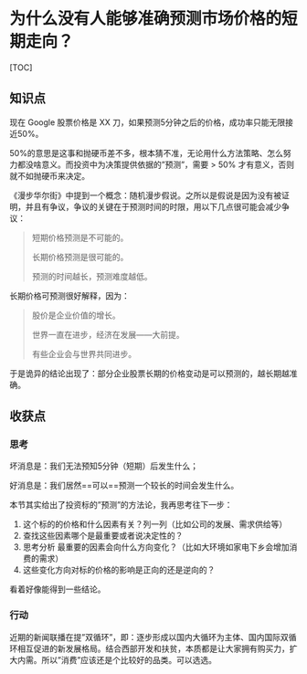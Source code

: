 # 为什么没有人能够准确预测市场价格的短期走向？

[TOC]

## 知识点

现在 Google 股票价格是 XX 刀，如果预测5分钟之后的价格，成功率只能无限接近50%。

50%的意思是这事和抛硬币差不多，根本猜不准，无论用什么方法策略、怎么努力都没啥意义。而投资中为决策提供依据的”预测”，需要 > 50% 才有意义，否则就不如抛硬币来决定。

《漫步华尔街》中提到一个概念：随机漫步假说。之所以是假说是因为没有被证明，并且有争议，争议的关键在于预测时间的时限，用以下几点很可能会减少争议：

> 短期价格预测是不可能的。
>
> 长期价格预测是很可能的。
>
> 预测的时间越长，预测难度越低。

长期价格可预测很好解释，因为：

> 股价是企业价值的增长。
>
> 世界一直在进步，经济在发展——大前提。
>
> 有些企业会与世界共同进步。

于是诡异的结论出现了：部分企业股票长期的价格变动是可以预测的，越长期越准确。



## 收获点

### 思考

坏消息是：我们无法预知5分钟（短期）后发生什么；

好消息是：我们居然==可以==预测一个较长的时间会发生什么。

本节其实给出了投资标的”预测”的方法论，我再思考往下一步：

1. 这个标的的价格和什么因素有关？列一列（比如公司的发展、需求供给等）
2. 查找这些因素哪个是最重要或者说决定性的？
3. 思考分析 最重要的因素会向什么方向变化？（比如大环境如家电下乡会增加消费的需求）
4. 这些变化方向对标的价格的影响是正向的还是逆向的？

看着好像能得到一些结论。

### 行动

近期的新闻联播在提”双循环”，即：逐步形成以国内大循环为主体、国内国际双循环相互促进的新发展格局。结合西部开发和扶贫，本质都是让大家拥有购买力，扩大内需。所以”消费”应该还是个比较好的品类。可以选选。

